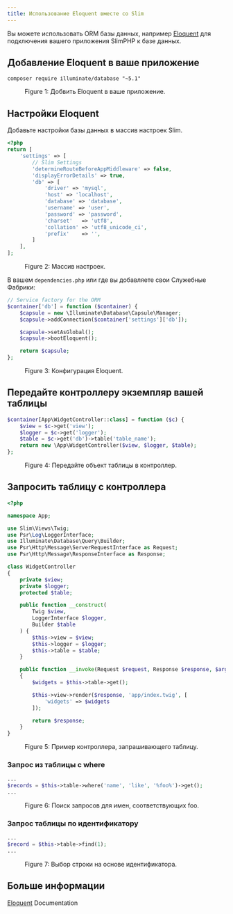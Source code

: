 ```yaml
---
title: Использование Eloquent вместе со Slim
---
```


Вы можете использовать ORM базы данных, например [Eloquent](https://laravel.com/docs/5.1/eloquent) для подключения 
вашего приложения SlimPHP к базе данных.

## Добавление Eloquent в ваше приложение

```
composer require illuminate/database "~5.1"
```
<figure>
<figcaption>Figure 1: Добвить Eloquent в ваше приложение.</figcaption>
</figure>

## Настройки Eloquent

Добавьте настройки базы данных в массив настроек Slim.

```php
<?php
return [
    'settings' => [
        // Slim Settings
        'determineRouteBeforeAppMiddleware' => false,
        'displayErrorDetails' => true,
        'db' => [
            'driver' => 'mysql',
            'host' => 'localhost',
            'database' => 'database',
            'username' => 'user',
            'password' => 'password',
            'charset'   => 'utf8',
            'collation' => 'utf8_unicode_ci',
            'prefix'    => '',
        ]
    ],
];
```
<figure>
    <figcaption>Figure 2: Массив настроек.</figcaption>
</figure>

В вашем `dependencies.php` или где вы добавляете свои Служебные Фабрики:

```php
// Service factory for the ORM
$container['db'] = function ($container) {
    $capsule = new \Illuminate\Database\Capsule\Manager;
    $capsule->addConnection($container['settings']['db']);

    $capsule->setAsGlobal();
    $capsule->bootEloquent();

    return $capsule;
};
```
<figure>
<figcaption>Figure 3: Конфигурация Eloquent.</figcaption>
</figure>

## Передайте контроллеру экземпляр вашей таблицы

```php
$container[App\WidgetController::class] = function ($c) {
    $view = $c->get('view');
    $logger = $c->get('logger');
    $table = $c->get('db')->table('table_name');
    return new \App\WidgetController($view, $logger, $table);
};
```
<figure>
<figcaption>Figure 4: Передайте объект таблицы в контроллер.</figcaption>
</figure>

## Запросить таблицу с контроллера

```php
<?php

namespace App;

use Slim\Views\Twig;
use Psr\Log\LoggerInterface;
use Illuminate\Database\Query\Builder;
use Psr\Http\Message\ServerRequestInterface as Request;
use Psr\Http\Message\ResponseInterface as Response;

class WidgetController
{
    private $view;
    private $logger;
    protected $table;

    public function __construct(
        Twig $view,
        LoggerInterface $logger,
        Builder $table
    ) {
        $this->view = $view;
        $this->logger = $logger;
        $this->table = $table;
    }

    public function __invoke(Request $request, Response $response, $args)
    {
        $widgets = $this->table->get();

        $this->view->render($response, 'app/index.twig', [
            'widgets' => $widgets
        ]);

        return $response;
    }
}
```
<figure>
<figcaption>Figure 5:  Пример контроллера, запрашивающего таблицу.</figcaption>
</figure>

### Запрос из таблицы с where

```php
...
$records = $this->table->where('name', 'like', '%foo%')->get();
...
```
<figure>
<figcaption>Figure 6: Поиск запросов для имен, соответствующих foo.</figcaption>
</figure>

### Запрос таблицы по идентификатору

```php
...
$record = $this->table->find(1);
...
```
<figure>
<figcaption>Figure 7:  Выбор строки на основе идентификатора.</figcaption>
</figure>

## Больше информации

[Eloquent](https://laravel.com/docs/5.1/eloquent) Documentation

